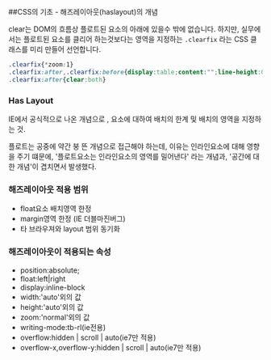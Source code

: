 ##CSS의 기초 - 해즈레이아웃(haslayout)의 개념

clear는 DOM의 흐름상 플로트된 요소의 아래에 있을수 밖에 없습니다.
하지만, 실무에서는 플로트된 요소를 클리어 하는것보다는 영역을 지정하는 `.clearfix` 라는 CSS 클래스를 미리 만들어 선언합니다.

```css
.clearfix{*zoom:1}
.clearfix:after,.clearfix:before{display:table;content:"";line-height:0}
.clearfix:after{clear:both}
```

### Has Layout
IE에서 공식적으로 나온 개념으로 , 요소에 대하여 배치의 한계 및 배치의 영역을 지정하는 것.

플로트는 공중에 약간 붕 뜬 개념으로 접근해야 하는데, 이유는 인라인요소에 대해 영향을 주기 떄문에,
'플로트요소는 인라인요소의 영역를 밀어낸다' 라는 개념과, '공간에 대한 개념'이 겹치면서 발생했다.

### 해즈레이아웃 적용 범위
- float요소 배치영역 한정
- margin영역 한정 (IE 더블마진버그)
- 타 브라우져와 layout 범위 동기화

### 해즈레이아웃이 적용되는 속성
- position:absolute;
- float:left|right
- display:inline-block
- width:'auto'외의 값
- height:'auto'외의 값
- zoom:'normal'외의 값
- writing-mode:tb-rl(ie전용)
- overflow:hidden | scroll | auto(ie7만 적용)
- overflow-x,overflow-y:hidden | scroll | auto(ie7만 적용)